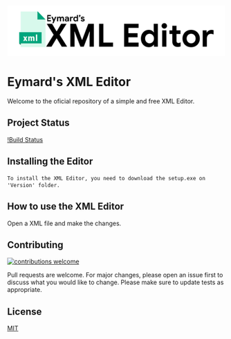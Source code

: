 ![Project Logo](https://github.com/MardSilva/Eymards-Xml-Editor/blob/master/logos/logo.png)

# Eymard's XML Editor

Welcome to the oficial repository of a simple and free XML Editor.

## Project Status
[!Build Status](https://img.shields.io/github/last-commit/MardSilva/Eymards-Xml-Editor)
## Installing the Editor

```
To install the XML Editor, you need to download the setup.exe on 'Version' folder.
```
## How to use the XML Editor

 Open a XML file and make the changes. 


## Contributing 
[![contributions welcome](https://img.shields.io/badge/contributions-welcome-brightgreen.svg?style=flat)](https://github.com/MardSilva/Eymards-Xml-Editor/issues)

Pull requests are welcome. For major changes, please open an issue first to discuss what you would like to change.
Please make sure to update tests as appropriate.

## License
[MIT](https://choosealicense.com/licenses/mit/)
